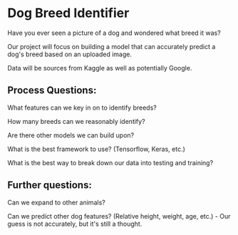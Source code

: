# Dog Breed Identifier

Have you ever seen a picture of a dog and wondered what breed it was?

Our project will focus on building a model that can accurately predict a dog's breed based on an uploaded image.

Data will be sources from Kaggle as well as potentially Google.

## Process Questions:

What features can we key in on to identify breeds?

How many breeds can we reasonably identify?

Are there other models we can build upon?

What is the best framework to use? (Tensorflow, Keras, etc.)

What is the best way to break down our data into testing and training?

## Further questions:

Can we expand to other animals?

Can we predict other dog features? (Relative height, weight, age, etc.) - Our guess is not accurately, but it's still a thought.
